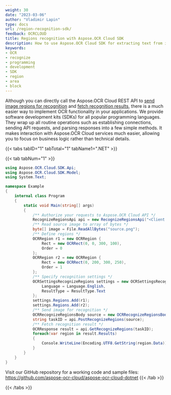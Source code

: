 ```yaml
---
weight: 30
date: "2023-03-06"
author: "Vladimir Lapin"
type: docs
url: /region-recognition-sdk/
feedback: OCRCLOUD
title: Regions recognition with Aspose.OCR Cloud SDK
description: How to use Aspose.OCR Cloud SDK for extracting text from image regions.
keywords:
- OCR
- recognize
- programming
- development
- SDK
- region
- area
- block
---
```


Although you can directly call the Aspose.OCR Cloud REST API to [send image regions for recognition](/ocr/send-image-regions-for-recognition/) and [fetch recognition results](/ocr/fetch-region-recognition-result/), there is a much easier way to implement OCR functionality in your applications. We provide software development kits (SDKs) for all popular programming languages. They wrap up all routine operations such as establishing connections, sending API requests, and parsing responses into a few simple methods. It makes interaction with Aspose.OCR Cloud services much easier, allowing you to focus on business logic rather than technical details.

{{< tabs tabID="1" tabTotal="1" tabName1=".NET" >}}

{{< tab tabNum="1" >}}
```csharp
using Aspose.OCR.Cloud.SDK.Api;
using Aspose.OCR.Cloud.SDK.Model;
using System.Text;

namespace Example
{
	internal class Program
	{
		static void Main(string[] args)
		{
			/** Authorize your requests to Aspose.OCR Cloud API */
			RecognizeRegionsApi api = new RecognizeRegionsApi("<Client Id>", "<Client Secret>");
			/** Read source image to array of bytes */
			byte[] image = File.ReadAllBytes("source.png");
			/** Define regions */
			OCRRegion r1 = new OCRRegion {
				Rect = new OCRRect(0, 0, 300, 100),
				Order = 0
			};
			OCRRegion r2 = new OCRRegion {
				Rect = new OCRRect(0, 200, 300, 250),
				Order = 1
			};
			/** Specify recognition settings */
			OCRSettingsRecognizeRegions settings = new OCRSettingsRecognizeRegions {
				Language = Language.English,
				ResultType = ResultType.Text
			};
			settings.Regions.Add(r1);
			settings.Regions.Add(r2);
			/** Send image for recognition */
			OCRRecognizeRegionsBody source = new OCRRecognizeRegionsBody(image, settings);
			string taskID = api.PostRecognizeRegions(source);
			/** Fetch recognition result */
			OCRResponse result = api.GetRecognizeRegions(taskID);
			foreach(var region in result.Results)
			{
				Console.WriteLine(Encoding.UTF8.GetString(region.Data));
			}
		}
	}
}
```

Visit our GitHub repository for a working code and sample files: https://github.com/aspose-ocr-cloud/aspose-ocr-cloud-dotnet
{{< /tab >}}

{{< /tabs >}}
